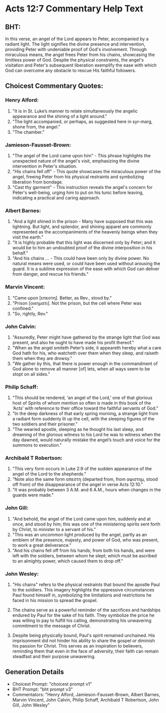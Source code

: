 # Acts 12:7 Commentary Help Text

## BHT:
In this verse, an angel of the Lord appears to Peter, accompanied by a radiant light. The light signifies the divine presence and intervention, providing Peter with undeniable proof of God's involvement. Through miraculous means, the angel frees Peter from his chains, showcasing the limitless power of God. Despite the physical constraints, the angel's visitation and Peter's subsequent liberation exemplify the ease with which God can overcome any obstacle to rescue His faithful followers.

## Choicest Commentary Quotes:
### Henry Alford:
1. "It is in St. Luke’s manner to relate simultaneously the angelic appearance and the shining of a light around." 
2. "The light accompanied, or perhaps, as suggested here in syr-marg, shone from, the angel." 
3. "The chamber."

### Jamieson-Fausset-Brown:
1. "The angel of the Lord came upon him" - This phrase highlights the unexpected nature of the angel's visit, emphasizing the divine intervention in Peter's situation.
2. "His chains fell off" - This quote showcases the miraculous power of the angel, freeing Peter from his physical restraints and symbolizing liberation from bondage.
3. "Cast thy garment" - This instruction reveals the angel's concern for Peter's well-being, urging him to put on his tunic before leaving, indicating a practical and caring approach.

### Albert Barnes:
1. "And a light shined in the prison - Many have supposed that this was lightning. But light, and splendor, and shining apparel are commonly represented as the accompaniments of the heavenly beings when they visit the earth."
2. "It is highly probable that this light was discerned only by Peter; and it would be to him an undoubted proof of the divine interposition in his behalf."
3. "And his chains ... - This could have been only by divine power. No natural means were used, or could have been used without arousing the guard. It is a sublime expression of the ease with which God can deliver from danger, and rescue his friends."

### Marvin Vincent:
1. "Came upon [επεστη]. Better, as Rev., stood by." 
2. "Prison [οικηματι]. Not the prison, but the cell where Peter was confined." 
3. "So, rightly, Rev."

### John Calvin:
1. "Assuredly, Peter might have gathered by the strange light that God was present, and also he ought to have made his profit thereof."
2. "When as the angel smiteth Peter’s side, it appeareth hereby what a care God hath for his, who watcheth over them when they sleep, and raiseth them when they are drowsy."
3. "We gather by this, that there is power enough in the commandment of God alone to remove all manner [of] lets, when all ways seem to be stopt on all sides."

### Philip Schaff:
1. "This should be rendered, ‘an angel of the Lord,’ one of that glorious host of Spirits of whom mention so often is made in this book of the ‘Acts’ with reference to their office toward the faithful servants of God."
2. "In the deep darkness of that early spring morning, a strange light from a radiant form suddenly lit up the cell, with the sleeping figures of the two soldiers and their prisoner."
3. "The wearied apostle, sleeping as he thought his last sleep, and dreaming of the glorious witness to his Lord he was to witness when the day dawned, would naturally mistake the angel’s touch and voice for the summons to execution."

### Archibald T Robertson:
1. "This very form occurs in Luke 2:9 of the sudden appearance of the angel of the Lord to the shepherds."
2. "Note also the same form απεστη (departed from, from αφιστημ, stood off from) of the disappearance of the angel in verse Acts 12:10."
3. "It was probably between 3 A.M. and 6 A.M., hours when changes in the guards were made."

### John Gill:
1. "And behold, the angel of the Lord came upon him, suddenly and at once, and stood by him; this was one of the ministering spirits sent forth by Christ, to minister to a servant of his."
2. "This was an uncommon light produced by the angel, partly as an emblem of the presence, majesty, and power of God, who was present, to work a great deliverance."
3. "And his chains fell off from his hands; from both his hands, and were left with the soldiers, between whom he slept; which must be ascribed to an almighty power, which caused them to drop off."

### John Wesley:
1. "His chains" refers to the physical restraints that bound the apostle Paul to the soldiers. This imagery highlights the oppressive circumstances Paul found himself in, symbolizing the limitations and restrictions he faced in his mission to spread the gospel.

2. The chains serve as a powerful reminder of the sacrifices and hardships endured by Paul for the sake of his faith. They symbolize the price he was willing to pay to fulfill his calling, demonstrating his unwavering commitment to the message of Christ.

3. Despite being physically bound, Paul's spirit remained unchained. His imprisonment did not hinder his ability to share the gospel or diminish his passion for Christ. This serves as an inspiration to believers, reminding them that even in the face of adversity, their faith can remain steadfast and their purpose unwavering.


## Generation Details
- Choicest Prompt: "choicest prompt v1"
- BHT Prompt: "bht prompt v3"
- Commentators: "Henry Alford, Jamieson-Fausset-Brown, Albert Barnes, Marvin Vincent, John Calvin, Philip Schaff, Archibald T Robertson, John Gill, John Wesley"

